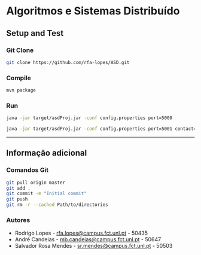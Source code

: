 # Algoritmos e Sistemas Distribuído

## Setup and Test

### Git Clone
```bash
git clone https://github.com/rfa-lopes/ASD.git
```

### Compile
```bash
mvn package
```

### Run
```bash
java -jar target/asdProj.jar -conf config.properties port=5000
```
```bash
java -jar target/asdProj.jar -conf config.properties port=5001 contact=127.0.0.1:5000
```

---

## Informação adicional

### Comandos Git
```bash
git pull origin master
git add .
git commit -m "Initial commit"
git push
git rm -r --cached Path/to/directories
```

### Autores
* Rodrigo Lopes - rfa.lopes@campus.fct.unl.pt - 50435
* André Candeias - mb.candeias@campus.fct.unl.pt - 50647
* Salvador Rosa Mendes - sr.mendes@campus.fct.unl.pt - 50503
